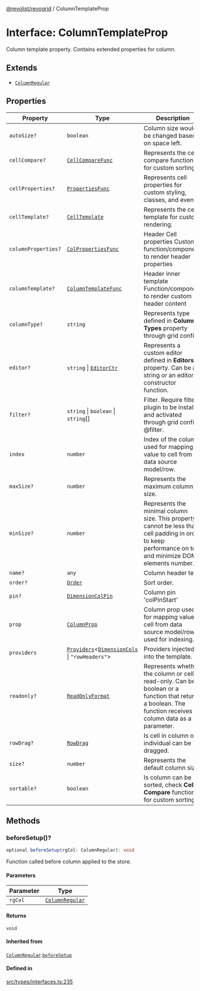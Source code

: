 [@revolist/revogrid](README.md) / ColumnTemplateProp

# Interface: ColumnTemplateProp

Column template property.
Contains extended properties for column.

## Extends

- [`ColumnRegular`](Interface.ColumnRegular.md)

## Properties

| Property | Type | Description | Inherited from | Defined in |
| ------ | ------ | ------ | ------ | ------ |
| `autoSize?` | `boolean` | Column size would be changed based on space left. | [`ColumnRegular`](Interface.ColumnRegular.md).`autoSize` | [src/types/interfaces.ts:211](https://github.com/revolist/revogrid/blob/2a9402fdf050fa45d175b041168181a63cd72777/src/types/interfaces.ts#L211) |
| `cellCompare?` | [`CellCompareFunc`](TypeAlias.CellCompareFunc.md) | Represents the cell compare function for custom sorting. | [`ColumnRegular`](Interface.ColumnRegular.md).`cellCompare` | [src/types/interfaces.ts:183](https://github.com/revolist/revogrid/blob/2a9402fdf050fa45d175b041168181a63cd72777/src/types/interfaces.ts#L183) |
| `cellProperties?` | [`PropertiesFunc`](TypeAlias.PropertiesFunc.md) | Represents cell properties for custom styling, classes, and events. | [`ColumnRegular`](Interface.ColumnRegular.md).`cellProperties` | [src/types/interfaces.ts:175](https://github.com/revolist/revogrid/blob/2a9402fdf050fa45d175b041168181a63cd72777/src/types/interfaces.ts#L175) |
| `cellTemplate?` | [`CellTemplate`](Interface.CellTemplate.md) | Represents the cell template for custom rendering. | [`ColumnRegular`](Interface.ColumnRegular.md).`cellTemplate` | [src/types/interfaces.ts:179](https://github.com/revolist/revogrid/blob/2a9402fdf050fa45d175b041168181a63cd72777/src/types/interfaces.ts#L179) |
| `columnProperties?` | [`ColPropertiesFunc`](TypeAlias.ColPropertiesFunc.md) | Header Cell properties Custom function/component to render header properties | [`ColumnRegular`](Interface.ColumnRegular.md).`columnProperties` | [src/types/interfaces.ts:118](https://github.com/revolist/revogrid/blob/2a9402fdf050fa45d175b041168181a63cd72777/src/types/interfaces.ts#L118) |
| `columnTemplate?` | [`ColumnTemplateFunc`](TypeAlias.ColumnTemplateFunc.md) | Header inner template Function/component to render custom header content | [`ColumnRegular`](Interface.ColumnRegular.md).`columnTemplate` | [src/types/interfaces.ts:113](https://github.com/revolist/revogrid/blob/2a9402fdf050fa45d175b041168181a63cd72777/src/types/interfaces.ts#L113) |
| `columnType?` | `string` | Represents type defined in **Column Types** property through grid config. | [`ColumnRegular`](Interface.ColumnRegular.md).`columnType` | [src/types/interfaces.ts:231](https://github.com/revolist/revogrid/blob/2a9402fdf050fa45d175b041168181a63cd72777/src/types/interfaces.ts#L231) |
| `editor?` | `string` \| [`EditorCtr`](TypeAlias.EditorCtr.md) | Represents a custom editor defined in **Editors** property. Can be a string or an editor constructor function. | [`ColumnRegular`](Interface.ColumnRegular.md).`editor` | [src/types/interfaces.ts:171](https://github.com/revolist/revogrid/blob/2a9402fdf050fa45d175b041168181a63cd72777/src/types/interfaces.ts#L171) |
| `filter?` | `string` \| `boolean` \| `string`[] | Filter. Require filter plugin to be installed and activated through grid config @filter. | [`ColumnRegular`](Interface.ColumnRegular.md).`filter` | [src/types/interfaces.ts:215](https://github.com/revolist/revogrid/blob/2a9402fdf050fa45d175b041168181a63cd72777/src/types/interfaces.ts#L215) |
| `index` | `number` | Index of the column, used for mapping value to cell from data source model/row. | - | [src/types/interfaces.ts:255](https://github.com/revolist/revogrid/blob/2a9402fdf050fa45d175b041168181a63cd72777/src/types/interfaces.ts#L255) |
| `maxSize?` | `number` | Represents the maximum column size. | [`ColumnRegular`](Interface.ColumnRegular.md).`maxSize` | [src/types/interfaces.ts:166](https://github.com/revolist/revogrid/blob/2a9402fdf050fa45d175b041168181a63cd72777/src/types/interfaces.ts#L166) |
| `minSize?` | `number` | Represents the minimal column size. This property cannot be less than cell padding in order to keep performance on top and minimize DOM elements number. | [`ColumnRegular`](Interface.ColumnRegular.md).`minSize` | [src/types/interfaces.ts:162](https://github.com/revolist/revogrid/blob/2a9402fdf050fa45d175b041168181a63cd72777/src/types/interfaces.ts#L162) |
| `name?` | `any` | Column header text. | [`ColumnRegular`](Interface.ColumnRegular.md).`name` | [src/types/interfaces.ts:207](https://github.com/revolist/revogrid/blob/2a9402fdf050fa45d175b041168181a63cd72777/src/types/interfaces.ts#L207) |
| `order?` | [`Order`](TypeAlias.Order.md) | Sort order. | [`ColumnRegular`](Interface.ColumnRegular.md).`order` | [src/types/interfaces.ts:223](https://github.com/revolist/revogrid/blob/2a9402fdf050fa45d175b041168181a63cd72777/src/types/interfaces.ts#L223) |
| `pin?` | [`DimensionColPin`](TypeAlias.DimensionColPin.md) | Column pin 'colPinStart'|'colPinEnd'. | [`ColumnRegular`](Interface.ColumnRegular.md).`pin` | [src/types/interfaces.ts:203](https://github.com/revolist/revogrid/blob/2a9402fdf050fa45d175b041168181a63cd72777/src/types/interfaces.ts#L203) |
| `prop` | [`ColumnProp`](TypeAlias.ColumnProp.md) | Column prop used for mapping value to cell from data source model/row, used for indexing. | [`ColumnRegular`](Interface.ColumnRegular.md).`prop` | [src/types/interfaces.ts:199](https://github.com/revolist/revogrid/blob/2a9402fdf050fa45d175b041168181a63cd72777/src/types/interfaces.ts#L199) |
| `providers` | [`Providers`](TypeAlias.Providers.md)\<[`DimensionCols`](TypeAlias.DimensionCols.md) \| `"rowHeaders"`\> | Providers injected into the template. | - | [src/types/interfaces.ts:251](https://github.com/revolist/revogrid/blob/2a9402fdf050fa45d175b041168181a63cd72777/src/types/interfaces.ts#L251) |
| `readonly?` | [`ReadOnlyFormat`](TypeAlias.ReadOnlyFormat.md) | Represents whether the column or cell is read-only. Can be a boolean or a function that returns a boolean. The function receives column data as a parameter. | [`ColumnRegular`](Interface.ColumnRegular.md).`readonly` | [src/types/interfaces.ts:152](https://github.com/revolist/revogrid/blob/2a9402fdf050fa45d175b041168181a63cd72777/src/types/interfaces.ts#L152) |
| `rowDrag?` | [`RowDrag`](TypeAlias.RowDrag.md) | Is cell in column or individual can be dragged. | [`ColumnRegular`](Interface.ColumnRegular.md).`rowDrag` | [src/types/interfaces.ts:227](https://github.com/revolist/revogrid/blob/2a9402fdf050fa45d175b041168181a63cd72777/src/types/interfaces.ts#L227) |
| `size?` | `number` | Represents the default column size. | [`ColumnRegular`](Interface.ColumnRegular.md).`size` | [src/types/interfaces.ts:156](https://github.com/revolist/revogrid/blob/2a9402fdf050fa45d175b041168181a63cd72777/src/types/interfaces.ts#L156) |
| `sortable?` | `boolean` | Is column can be sorted, check **Cell Compare** function for custom sorting. | [`ColumnRegular`](Interface.ColumnRegular.md).`sortable` | [src/types/interfaces.ts:219](https://github.com/revolist/revogrid/blob/2a9402fdf050fa45d175b041168181a63cd72777/src/types/interfaces.ts#L219) |

## Methods

### beforeSetup()?

```ts
optional beforeSetup(rgCol: ColumnRegular): void
```

Function called before column applied to the store.

#### Parameters

| Parameter | Type |
| ------ | ------ |
| `rgCol` | [`ColumnRegular`](Interface.ColumnRegular.md) |

#### Returns

`void`

#### Inherited from

[`ColumnRegular`](Interface.ColumnRegular.md).[`beforeSetup`](Interface.ColumnRegular.md#beforesetup)

#### Defined in

[src/types/interfaces.ts:235](https://github.com/revolist/revogrid/blob/2a9402fdf050fa45d175b041168181a63cd72777/src/types/interfaces.ts#L235)
